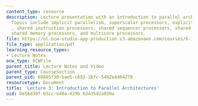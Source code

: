 ```yaml
---
content_type: resource
description: Lecture presentation with an introduction to parallel architectures.
  Topics include implicit parallelism, superscalar processors, explicit parallelism
  , shared instruction processors, shared sequencer processors, shared network processors,
  shared memory processors, and multicore processors.
file: https://ol-ocw-studio-app-production.s3.amazonaws.com/courses/6-189-multicore-programming-primer-january-iap-2007/0e56d30fb5cce40a429b63435d2a039a_lec3architctre.pdf
file_type: application/pdf
learning_resource_types:
- Lecture Notes
ocw_type: OCWFile
parent_title: Lecture Notes and Video
parent_type: CourseSection
parent_uid: 69885f30-bae5-c693-16fc-5492e4404278
resourcetype: Document
title: 'Lecture 3: Introduction to Parallel Architectures'
uid: 0e56d30f-b5cc-e40a-429b-63435d2a039a
---
```

